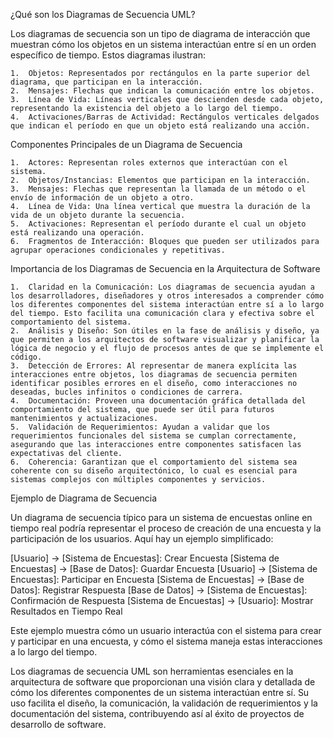 ¿Qué son los Diagramas de Secuencia UML?

Los diagramas de secuencia son un tipo de diagrama de interacción que muestran cómo los objetos en un sistema interactúan entre sí en un orden específico de tiempo. Estos diagramas ilustran:

	1.	Objetos: Representados por rectángulos en la parte superior del diagrama, que participan en la interacción.
	2.	Mensajes: Flechas que indican la comunicación entre los objetos.
	3.	Línea de Vida: Líneas verticales que descienden desde cada objeto, representando la existencia del objeto a lo largo del tiempo.
	4.	Activaciones/Barras de Actividad: Rectángulos verticales delgados que indican el período en que un objeto está realizando una acción.

Componentes Principales de un Diagrama de Secuencia

	1.	Actores: Representan roles externos que interactúan con el sistema.
	2.	Objetos/Instancias: Elementos que participan en la interacción.
	3.	Mensajes: Flechas que representan la llamada de un método o el envío de información de un objeto a otro.
	4.	Línea de Vida: Una línea vertical que muestra la duración de la vida de un objeto durante la secuencia.
	5.	Activaciones: Representan el período durante el cual un objeto está realizando una operación.
	6.	Fragmentos de Interacción: Bloques que pueden ser utilizados para agrupar operaciones condicionales y repetitivas.

Importancia de los Diagramas de Secuencia en la Arquitectura de Software

	1.	Claridad en la Comunicación: Los diagramas de secuencia ayudan a los desarrolladores, diseñadores y otros interesados a comprender cómo los diferentes componentes del sistema interactúan entre sí a lo largo del tiempo. Esto facilita una comunicación clara y efectiva sobre el comportamiento del sistema.
	2.	Análisis y Diseño: Son útiles en la fase de análisis y diseño, ya que permiten a los arquitectos de software visualizar y planificar la lógica de negocio y el flujo de procesos antes de que se implemente el código.
	3.	Detección de Errores: Al representar de manera explícita las interacciones entre objetos, los diagramas de secuencia permiten identificar posibles errores en el diseño, como interacciones no deseadas, bucles infinitos o condiciones de carrera.
	4.	Documentación: Proveen una documentación gráfica detallada del comportamiento del sistema, que puede ser útil para futuros mantenimientos y actualizaciones.
	5.	Validación de Requerimientos: Ayudan a validar que los requerimientos funcionales del sistema se cumplan correctamente, asegurando que las interacciones entre componentes satisfacen las expectativas del cliente.
	6.	Coherencia: Garantizan que el comportamiento del sistema sea coherente con su diseño arquitectónico, lo cual es esencial para sistemas complejos con múltiples componentes y servicios.

Ejemplo de Diagrama de Secuencia

Un diagrama de secuencia típico para un sistema de encuestas online en tiempo real podría representar el proceso de creación de una encuesta y la participación de los usuarios. Aquí hay un ejemplo simplificado:

[Usuario] -> [Sistema de Encuestas]: Crear Encuesta
[Sistema de Encuestas] -> [Base de Datos]: Guardar Encuesta
[Usuario] -> [Sistema de Encuestas]: Participar en Encuesta
[Sistema de Encuestas] -> [Base de Datos]: Registrar Respuesta
[Base de Datos] -> [Sistema de Encuestas]: Confirmación de Respuesta
[Sistema de Encuestas] -> [Usuario]: Mostrar Resultados en Tiempo Real

Este ejemplo muestra cómo un usuario interactúa con el sistema para crear y participar en una encuesta, y cómo el sistema maneja estas interacciones a lo largo del tiempo.

Los diagramas de secuencia UML son herramientas esenciales en la arquitectura de software que proporcionan una visión clara y detallada de cómo los diferentes componentes de un sistema interactúan entre sí. Su uso facilita el diseño, la comunicación, la validación de requerimientos y la documentación del sistema, contribuyendo así al éxito de proyectos de desarrollo de software.